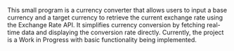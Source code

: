 This small program is a currency converter that allows users to input a base currency and a target currency to retrieve the current exchange rate using the Exchange Rate API. It simplifies currency conversion by fetching real-time data and displaying the conversion rate directly. Currently, the project is a Work in Progress with basic functionality being implemented.
